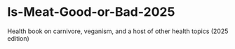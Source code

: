 # Is-Meat-Good-or-Bad-2025
Health book on carnivore, veganism, and a host of other health topics (2025 edition)
